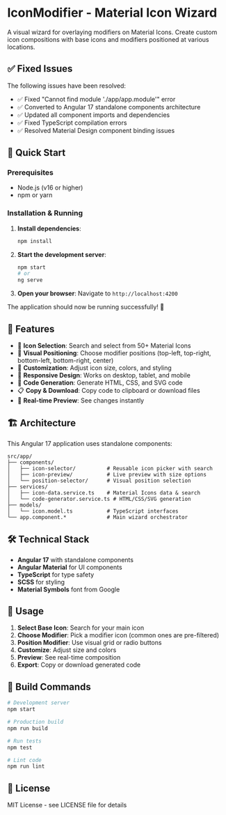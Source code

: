 # IconModifier - Material Icon Wizard

A visual wizard for overlaying modifiers on Material Icons. Create custom icon compositions with base icons and modifiers positioned at various locations.

## ✅ Fixed Issues

The following issues have been resolved:
- ✅ Fixed "Cannot find module './app/app.module'" error
- ✅ Converted to Angular 17 standalone components architecture  
- ✅ Updated all component imports and dependencies
- ✅ Fixed TypeScript compilation errors
- ✅ Resolved Material Design component binding issues

## 🚀 Quick Start

### Prerequisites
- Node.js (v16 or higher)
- npm or yarn

### Installation & Running

1. **Install dependencies**:
   ```bash
   npm install
   ```

2. **Start the development server**:
   ```bash
   npm start
   # or
   ng serve
   ```

3. **Open your browser**:
   Navigate to `http://localhost:4200`

The application should now be running successfully! 🎉

## 📱 Features

- 🎯 **Icon Selection**: Search and select from 50+ Material Icons
- 🎨 **Visual Positioning**: Choose modifier positions (top-left, top-right, bottom-left, bottom-right, center)
- 🎨 **Customization**: Adjust icon size, colors, and styling
- 📱 **Responsive Design**: Works on desktop, tablet, and mobile
- 💾 **Code Generation**: Generate HTML, CSS, and SVG code
- 📋 **Copy & Download**: Copy code to clipboard or download files
- 🔄 **Real-time Preview**: See changes instantly

## 🏗️ Architecture

This Angular 17 application uses standalone components:

```
src/app/
├── components/
│   ├── icon-selector/          # Reusable icon picker with search
│   ├── icon-preview/           # Live preview with size options  
│   └── position-selector/      # Visual position selection
├── services/
│   ├── icon-data.service.ts    # Material Icons data & search
│   └── code-generator.service.ts # HTML/CSS/SVG generation
├── models/
│   └── icon.model.ts           # TypeScript interfaces
└── app.component.*             # Main wizard orchestrator
```

## 🛠️ Technical Stack

- **Angular 17** with standalone components
- **Angular Material** for UI components
- **TypeScript** for type safety
- **SCSS** for styling
- **Material Symbols** font from Google

## 🎯 Usage

1. **Select Base Icon**: Search for your main icon
2. **Choose Modifier**: Pick a modifier icon (common ones are pre-filtered)
3. **Position Modifier**: Use visual grid or radio buttons
4. **Customize**: Adjust size and colors
5. **Preview**: See real-time composition
6. **Export**: Copy or download generated code

## 🔧 Build Commands

```bash
# Development server
npm start

# Production build  
npm run build

# Run tests
npm test

# Lint code
npm run lint
```

## 📝 License

MIT License - see LICENSE file for details